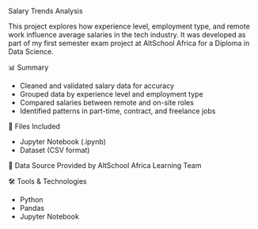 ##
Salary Trends Analysis

This project explores how experience level, employment type, and remote work influence average salaries in the tech industry. It was developed as part of my first semester exam project at AltSchool Africa for a Diploma in Data Science.

📊 Summary
- Cleaned and validated salary data for accuracy
- Grouped data by experience level and employment type
- Compared salaries between remote and on-site roles
- Identified patterns in part-time, contract, and freelance jobs


📂 Files Included
- Jupyter Notebook (.ipynb)
- Dataset (CSV format)
  

🧾 Data Source
Provided by AltSchool Africa Learning Team

🛠 Tools & Technologies
- Python
- Pandas
- Jupyter Notebook

